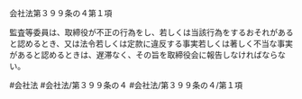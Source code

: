 会社法第３９９条の４第１項

監査等委員は、取締役が不正の行為をし、若しくは当該行為をするおそれがあると認めるとき、又は法令若しくは定款に違反する事実若しくは著しく不当な事実があると認めるときは、遅滞なく、その旨を取締役会に報告しなければならない。

#会社法
#会社法/第３９９条の４
#会社法/第３９９条の４/第１項
